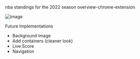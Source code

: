 nba standings for the 2022 season overview-chrome-extension

![image](https://user-images.githubusercontent.com/78064051/213057684-771a9b8b-3f23-475b-bbe9-cfcf10585547.png)

Future Implementations
* Background Image
* Add containers (cleaner look)
* Live Score
* Navigation

